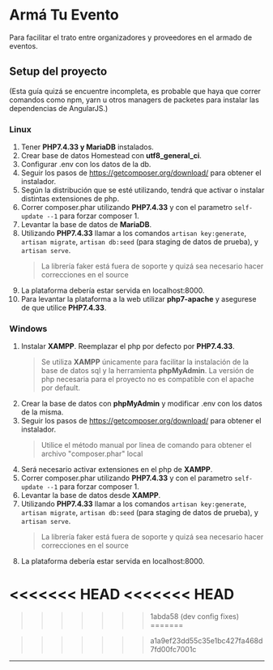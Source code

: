 # Armá Tu Evento
Para facilitar el trato entre organizadores y proveedores en el armado de eventos.

## Setup del proyecto

(Esta guía quizá se encuentre incompleta, es probable que haya que correr comandos como npm, yarn u otros managers de packetes para instalar las dependencias de AngularJS.)

### Linux 
1. Tener **PHP7.4.33 y MariaDB** instalados.
2. Crear base de datos Homestead con **utf8_general_ci**.
3. Configurar .env con los datos de la db.
4. Seguir los pasos de https://getcomposer.org/download/ para obtener el instalador.
5. Según la distribución que se esté utilizando, tendrá que activar o instalar distintas extensiones de php.
6. Correr composer.phar utilizando **PHP7.4.33** y con el parametro `self-update --1` para forzar composer 1.
7. Levantar la base de datos de **MariaDB**.
8. Utilizando **PHP7.4.33** llamar a los comandos `artisan key:generate`, `artisan migrate`, `artisan db:seed` (para staging de datos de prueba), y `artisan serve`.
    > La librería faker está fuera de soporte y quizá sea necesario hacer correcciones en el source
9. La plataforma debería estar servida en localhost:8000.
10. Para levantar la plataforma a la web utilizar **php7-apache** y asegurese de que utilice **PHP7.4.33**.

### Windows 
1. Instalar **XAMPP**. Reemplazar el php por defecto por **PHP7.4.33**.
    > Se utiliza **XAMPP** únicamente para facilitar la instalación de la base de datos sql y la herramienta **phpMyAdmin**.
    > La versión de php necesaria para el proyecto no es compatible con el apache por default.
2. Crear la base de datos con **phpMyAdmin** y modificar .env con los datos de la misma.
3. Seguir los pasos de https://getcomposer.org/download/ para obtener el instalador.
    > Utilice el método manual por linea de comando para obtener el archivo "composer.phar" local
4. Será necesario activar extensiones en el php de **XAMPP**.
5. Correr composer.phar utilizando **PHP7.4.33** y con el parametro `self-update --1` para forzar composer 1.
6. Levantar la base de datos desde **XAMPP**.
7. Utilizando **PHP7.4.33** llamar a los comandos `artisan key:generate`, `artisan migrate`, `artisan db:seed` (para staging de datos de prueba), y `artisan serve`.
    > La librería faker está fuera de soporte y quizá sea necesario hacer correcciones en el source
8. La plataforma debería estar servida en localhost:8000.

<<<<<<< HEAD
<<<<<<< HEAD
=======

>>>>>>> 1abda58 (dev config fixes)
=======

>>>>>>> a1a9ef23dd55c35e1bc427fa468d7fd00fc7001c
---